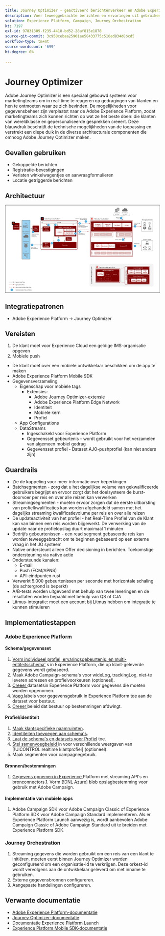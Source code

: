 ```yaml
---
title: Journey Optimizer - geactiveerd berichtenverkeer en Adobe Experience Platform-blauwdruk
description: Voer teweeggebrachte berichten en ervaringen uit gebruikend Adobe Experience Platform als centrale hub van het stromen gegevens, klantenprofielen, en segmentatie.
solution: Experience Platform, Campaign, Journey Orchestration
kt: 7197
exl-id: 97831309-f235-4418-bd52-28af815e1878
source-git-commit: 3c950cebaa25901ae50433775c510ed834d8bcd5
workflow-type: tm+mt
source-wordcount: '699'
ht-degree: 0%

---
```


# Journey Optimizer

Adobe Journey Optimizer is een speciaal gebouwd systeem voor marketingteams om in real-time te reageren op gedragingen van klanten en hen te ontmoeten waar ze zich bevinden. De mogelijkheden voor gegevensbeheer zijn verplaatst naar de Adobe Experience Platform, zodat marketingteams zich kunnen richten op wat ze het beste doen: die klanten van wereldklasse en gepersonaliseerde gesprekken creeert.  Deze blauwdruk beschrijft de technische mogelijkheden van de toepassing en verstrekt een diepe duik in de diverse architecturale componenten die omhoog Adobe Journey Optimizer maken.

## Gevallen gebruiken

* Gekoppelde berichten
* Registratie-bevestigingen
* Verlaten winkelwagentjes en aanvraagformulieren
* Locatie getriggerde berichten

## Architectuur

<img src="assets/journey-optimizer.png" alt="Referentiearchitectuur voor de blauwdruk voor geactiveerd berichtenverkeer en Adobe Experience Platform" style="border:1px solid #4a4a4a" />

## Integratiepatronen

* Adobe Experience Platform -> Journey Optimizer

## Vereisten

1. De klant moet voor Experience Cloud een geldige IMS-organisatie opgeven
1. Mobiele push

* De klant moet over een mobiele ontwikkelaar beschikken om de app te maken
* Adobe Experience Platform Mobile SDK
* Gegevensverzameling
   * Eigenschap voor mobiele tags
      * Extensies:
         * Adobe Journey Optimizer-extensie
         * Adobe Experience Platform Edge Network
         * Identiteit
         * Mobiele kern
         * Profiel
   * App Configurations
   * DataStreams
      * Ingeschakeld voor Experience Platform
      * Gegevensset gebeurtenis - wordt gebruikt voor het verzamelen van algemeen mobiel gedrag
      * Gegevensset profiel - Dataset AJO-pushprofiel (kan niet anders zijn)

## Guardrails

* Zie de koppeling voor meer informatie over beperkingen
* Batchsegmenten - zorg dat u het dagelijkse volume van gekwalificeerde gebruikers begrijpt en ervoor zorgt dat het doelsysteem de burst-doorvoer per reis en over alle reizen kan verwerken
* Streamingsegmenten - moeten ervoor zorgen dat de eerste uitbarsting van profielkwalificaties kan worden afgehandeld samen met het dagelijks streaming kwalificatievolume per reis en over alle reizen
* De updateactiviteit van het profiel - het Real-Time Profiel van de Klant kan van binnen een reis worden bijgewerkt.  De verwerking van de update naar de profielopslag duurt maximaal 1 minuten
* Bedrijfs gebeurtenissen - een read segment gebaseerde reis kan worden teweeggebracht om te beginnen gebaseerd op een externe vraag in het JO systeem
* Native ondersteunt alleen Offer decisioning in berichten. Toekomstige ondersteuning via native actie
* Ondersteunde kanalen:
   * E-mail
   * Push (FCM/APNS)
   * API-eindpunten rust
* Verwerkt 5.000 gebeurtenissen per seconde met horizontale schaling (de achtergrond is beperkt)
* A/B-tests worden uitgevoerd met behulp van twee leveringen en de resultaten worden bepaald met behulp van QS of CJA
* Litmus-integratie: moet een account bij Litmus hebben om integratie te kunnen stimuleren

## Implementatiestappen

### Adobe Experience Platform

#### Schema/gegevensset

1. [Vorm individueel profiel, ervaringsgebeurtenis, en multi-entiteitsschema&#39;](https://experienceleague.adobe.com/?recommended=ExperiencePlatform-D-1-2021.1.xdm) s in Experience Platform, die op klant-geleverde gegevens wordt gebaseerd.
1. Maak Adobe Campaign-schema&#39;s voor wideLog, trackingLog, niet-te leveren adressen en profielvoorkeuren (optioneel).
1. [Creeer ](https://experienceleague.adobe.com/docs/platform-learn/tutorials/data-ingestion/create-datasets-and-ingest-data.html) datasetsin Experience Platform voor gegevens die moeten worden opgenomen.
1. [Voeg ](https://experienceleague.adobe.com/docs/platform-learn/tutorials/data-governance/classify-data-using-governance-labels.html) labels voor gegevensgebruik in Experience Platform toe aan de dataset voor bestuur.
1. [Creeer ](https://experienceleague.adobe.com/docs/platform-learn/tutorials/data-governance/create-data-usage-policies.html) beleid dat bestuur op bestemmingen afdwingt.

#### Profiel/identiteit

1. [Maak klantspecifieke naamruimten](https://experienceleague.adobe.com/docs/platform-learn/tutorials/identities/label-ingest-and-verify-identity-data.html).
1. [Identiteiten toevoegen aan schema&#39;s](https://experienceleague.adobe.com/docs/platform-learn/tutorials/identities/label-ingest-and-verify-identity-data.html).
1. [Laat de schema&#39;s en datasets voor Profiel](https://experienceleague.adobe.com/docs/platform-learn/tutorials/profiles/bring-data-into-the-real-time-customer-profile.html) toe.
1. [Stel samenvoegbeleid ](https://experienceleague.adobe.com/docs/platform-learn/tutorials/profiles/create-merge-policies.html) in voor verschillende weergaven van  [!UICONTROL realtime klantprofiel]  (optioneel).
1. Maak segmenten voor campagnegebruik.

#### Bronnen/bestemmingen

1. [Gegevens opnemen in Experience ](https://experienceleague.adobe.com/?recommended=ExperiencePlatform-D-1-2020.1.dataingestion) Platform met streaming API&#39;s en bronconnectors.1. Vorm  [!DNL Azure] blob opslagbestemming voor gebruik met Adobe Campaign.

#### Implementatie van mobiele apps

1. Adobe Campaign SDK voor Adobe Campaign Classic of Experience Platform SDK voor Adobe Campaign Standard implementeren. Als er Experience Platform Launch aanwezig is, wordt aanbevolen Adobe Campaign Classic of Adobe Campaign Standard uit te breiden met Experience Platform SDK.


### Journey Orchestration

1. Streaming gegevens die worden gebruikt om een reis van een klant te initiëren, moeten eerst binnen Journey Optimizer worden geconfigureerd om een organisatie-id te verkrijgen. Deze orkest-id wordt vervolgens aan de ontwikkelaar geleverd om met inname te gebruiken.
1. Externe gegevensbronnen configureren.
1. Aangepaste handelingen configureren.

## Verwante documentatie

* [Adobe Experience Platform-documentatie](https://experienceleague.adobe.com/docs/experience-platform.html?lang=en)
* [Journey Optimizer-documentatie](https://experienceleague.adobe.com/docs/journey-orchestration.html?lang=en)
* [Documentatie Experience Platform Launch](https://experienceleague.adobe.com/docs/launch.html?lang=en)
* [Experience Platform Mobile SDK-documentatie](https://experienceleague.adobe.com/docs/mobile.html?lang=en)
